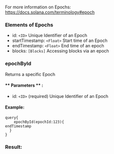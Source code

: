 For more information on Epochs: https://docs.solana.com/terminology#epoch

### Elements of Epochs
* id: `<ID>` Unique Identifier of an Epoch
* startTimestamp: `<Float>` Start time of an Epoch
* endTimestamp: `<Float>` End time of an epoch
* blocks: `[Blocks]` Accessing blocks via an epoch


### epochById
Returns a specific Epoch


#### ** Parameters ** : 
* id: `<ID>` (required) Unique Identifier of an Epoch


#### Example:
```
query{
	epochById(epochId:123){
endTimestamp
  }
}
```

### Result:
```

  
```